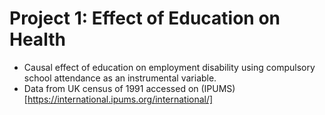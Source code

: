 
# Project 1: Effect of Education on Health

- Causal effect of education on employment disability using compulsory school attendance as an instrumental variable.
- Data from UK census of 1991 accessed on (IPUMS)[https://international.ipums.org/international/]
